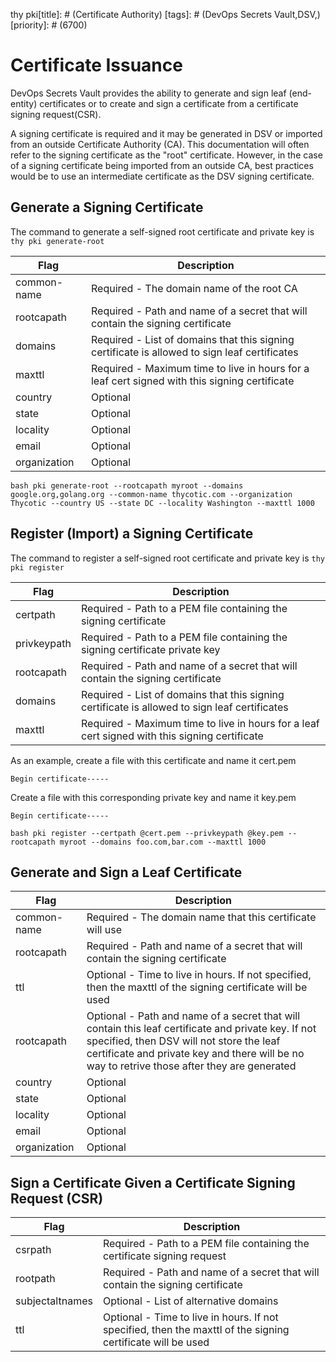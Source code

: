 thy pki[title]: # (Certificate Authority)
[tags]: # (DevOps Secrets Vault,DSV,)
[priority]: # (6700)

# Certificate Issuance
DevOps Secrets Vault provides the ability to generate and sign leaf (end-entity) certificates or to create and sign a certificate from a certificate signing request(CSR).

A signing certificate is required and it may be generated in DSV or imported from an outside Certificate Authority (CA).  This documentation will often refer to the signing certificate as the "root" certificate.  However, in the case of a signing certificate being imported from an outside CA, best practices would be to use an intermediate certificate as the DSV signing certificate. 

## Generate a Signing Certificate

The command to generate a self-signed root certificate and private key is ```thy pki generate-root```

| Flag             | Description                                                         |
| --------------            | ------------------------------                                      |
| common-name                | Required - The domain name of the root CA|
| rootcapath                 | Required - Path and name of a secret that will contain the signing certificate               |
| domains                    | Required - List of domains that this signing certificate is allowed to sign leaf certificates|
| maxttl                     | Required - Maximum time to live in hours for a leaf cert signed with this signing certificate|
| country                    | Optional|
| state                      | Optional|
| locality                   | Optional|
| email                      | Optional|
| organization               | Optional|

```bash pki generate-root --rootcapath myroot --domains google.org,golang.org --common-name thycotic.com --organization Thycotic --country US --state DC --locality Washington --maxttl 1000```

## Register (Import) a Signing Certificate 

The command to register a self-signed root certificate and private key is ```thy pki register```

| Flag                      | Description                                                                   |
| --------------            | ------------------------------                                                |
| certpath                  | Required - Path to a PEM file containing the signing certificate              |
| privkeypath               | Required - Path to a PEM file containing the signing certificate private key  |
| rootcapath                | Required - Path and name of a secret that will contain the signing certificate|
| domains                   | Required - List of domains that this signing certificate is allowed to sign leaf certificates|
| maxttl                    | Required - Maximum time to live in hours for a leaf cert signed with this signing certificate|

As an example, create a file with this certificate and name it cert.pem

```PEM
Begin certificate-----

```
Create a file with this corresponding private key and name it key.pem
```PEM
Begin certificate-----

```

```bash pki register --certpath @cert.pem --privkeypath @key.pem --rootcapath myroot --domains foo.com,bar.com --maxttl 1000```


## Generate and Sign a Leaf Certificate

| Flag             | Description                                                         |
| --------------            | ------------------------------                                      |
| common-name                | Required - The domain name that this certificate will use|
| rootcapath                 | Required - Path and name of a secret that will contain the signing certificate              |
| ttl                        | Optional - Time to live in hours.  If not specified, then the maxttl of the signing certificate will be used|
| rootcapath                 | Optional - Path and name of a secret that will contain this leaf certificate and private key.  If not specified, then DSV will not store the leaf certificate and private key and there will be no way to retrive those after they are generated           |
| country                    | Optional|
| state                      | Optional|
| locality                   | Optional|
| email                      | Optional|
| organization               | Optional|

## Sign a Certificate Given a Certificate Signing Request (CSR)

| Flag                 | Description                                                         |
| --------------            | ------------------------------                                      |
| csrpath                   | Required - Path to a PEM file containing the certificate signing request|
| rootpath                  | Required - Path and name of a secret that will contain the signing certificate              |
| subjectaltnames           | Optional - List of alternative domains 
| ttl                       | Optional - Time to live in hours.  If not specified, then the maxttl of the signing certificate will be used|